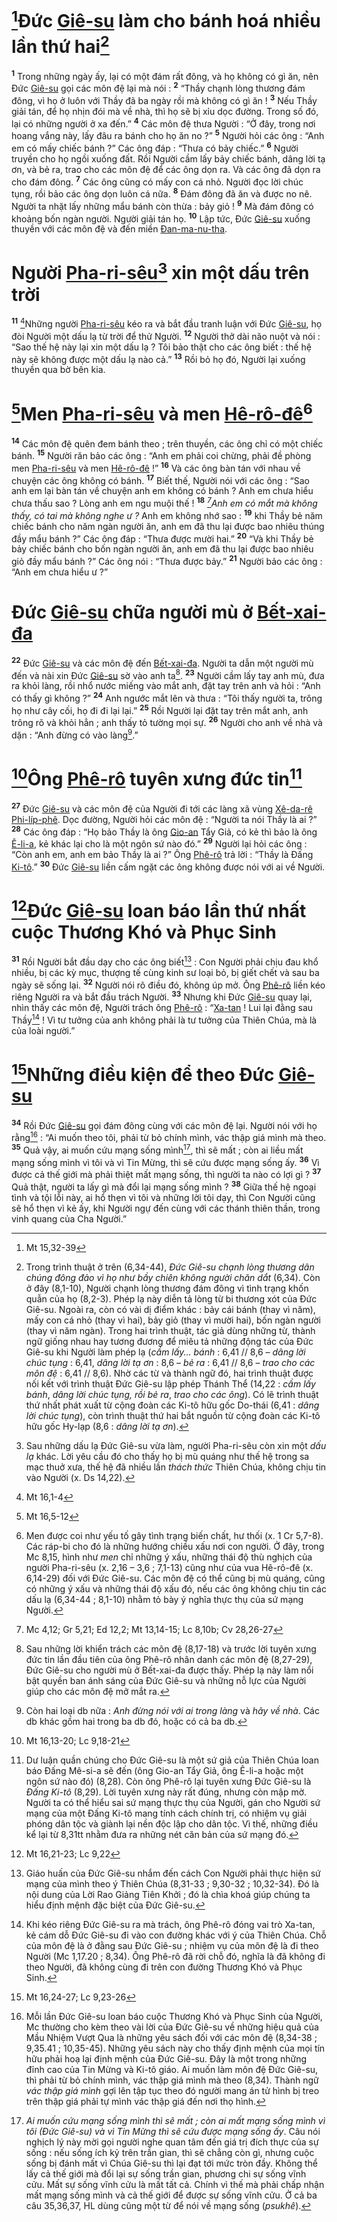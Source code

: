 # [^1@-4504fa49-1b46-4ef0-8e6f-9f90ea59ee73]Đức [Giê-su]() làm cho bánh hoá nhiều lần thứ hai[^1-4504fa49-1b46-4ef0-8e6f-9f90ea59ee73]

<sup><b>1</b></sup> Trong những ngày ấy, lại có một đám rất đông, và họ không có gì ăn, nên Đức [Giê-su]() gọi các môn đệ lại mà nói : <sup><b>2</b></sup> “Thầy chạnh lòng thương đám đông, vì họ ở luôn với Thầy đã ba ngày rồi mà không có gì ăn ! <sup><b>3</b></sup> Nếu Thầy giải tán, để họ nhịn đói mà về nhà, thì họ sẽ bị xỉu dọc đường. Trong số đó, lại có những người ở xa đến.” <sup><b>4</b></sup> Các môn đệ thưa Người : “Ở đây, trong nơi hoang vắng này, lấy đâu ra bánh cho họ ăn no ?” <sup><b>5</b></sup> Người hỏi các ông : “Anh em có mấy chiếc bánh ?” Các ông đáp : “Thưa có bảy chiếc.” <sup><b>6</b></sup> Người truyền cho họ ngồi xuống đất. Rồi Người cầm lấy bảy chiếc bánh, dâng lời tạ ơn, và bẻ ra, trao cho các môn đệ để các ông dọn ra. Và các ông đã dọn ra cho đám đông. <sup><b>7</b></sup> Các ông cũng có mấy con cá nhỏ. Người đọc lời chúc tụng, rồi bảo các ông dọn luôn cá nữa. <sup><b>8</b></sup> Đám đông đã ăn và được no nê. Người ta nhặt lấy những mẩu bánh còn thừa : bảy giỏ ! <sup><b>9</b></sup> Mà đám đông có khoảng bốn ngàn người. Người giải tán họ. <sup><b>10</b></sup> Lập tức, Đức [Giê-su]() xuống thuyền với các môn đệ và đến miền [Đan-ma-nu-tha]().

# Người [Pha-ri-sêu]()[^2-4504fa49-1b46-4ef0-8e6f-9f90ea59ee73] xin một dấu trên trời

<sup><b>11</b></sup> [^2@-4504fa49-1b46-4ef0-8e6f-9f90ea59ee73]Những người [Pha-ri-sêu]() kéo ra và bắt đầu tranh luận với Đức [Giê-su](), họ đòi Người một dấu lạ từ trời để thử Người. <sup><b>12</b></sup> Người thở dài não nuột và nói : “Sao thế hệ này lại xin một dấu lạ ? Tôi bảo thật cho các ông biết : thế hệ này sẽ không được một dấu lạ nào cả.” <sup><b>13</b></sup> Rồi bỏ họ đó, Người lại xuống thuyền qua bờ bên kia.

# [^3@-4504fa49-1b46-4ef0-8e6f-9f90ea59ee73]Men [Pha-ri-sêu]() và men [Hê-rô-đê]()[^3-4504fa49-1b46-4ef0-8e6f-9f90ea59ee73]

<sup><b>14</b></sup> Các môn đệ quên đem bánh theo ; trên thuyền, các ông chỉ có một chiếc bánh. <sup><b>15</b></sup> Người răn bảo các ông : “Anh em phải coi chừng, phải đề phòng men [Pha-ri-sêu]() và men [Hê-rô-đê]() !” <sup><b>16</b></sup> Và các ông bàn tán với nhau về chuyện các ông không có bánh. <sup><b>17</b></sup> Biết thế, Người nói với các ông : “Sao anh em lại bàn tán về chuyện anh em không có bánh ? Anh em chưa hiểu chưa thấu sao ? Lòng anh em ngu muội thế ! <sup><b>18</b></sup> _[^4@-4504fa49-1b46-4ef0-8e6f-9f90ea59ee73]Anh em có mắt mà không thấy, có tai mà không nghe ư ?_ Anh em không nhớ sao : <sup><b>19</b></sup> khi Thầy bẻ năm chiếc bánh cho năm ngàn người ăn, anh em đã thu lại được bao nhiêu thúng đầy mẩu bánh ?” Các ông đáp : “Thưa được mười hai.” <sup><b>20</b></sup> “Và khi Thầy bẻ bảy chiếc bánh cho bốn ngàn người ăn, anh em đã thu lại được bao nhiêu giỏ đầy mẩu bánh ?” Các ông nói : “Thưa được bảy.” <sup><b>21</b></sup> Người bảo các ông : “Anh em chưa hiểu ư ?”

# Đức [Giê-su]() chữa người mù ở [Bết-xai-đa]()

<sup><b>22</b></sup> Đức [Giê-su]() và các môn đệ đến [Bết-xai-đa](). Người ta dẫn một người mù đến và nài xin Đức [Giê-su]() sờ vào anh ta[^4-4504fa49-1b46-4ef0-8e6f-9f90ea59ee73]. <sup><b>23</b></sup> Người cầm lấy tay anh mù, đưa ra khỏi làng, rồi nhổ nước miếng vào mắt anh, đặt tay trên anh và hỏi : “Anh có thấy gì không ?” <sup><b>24</b></sup> Anh ngước mắt lên và thưa : “Tôi thấy người ta, trông họ như cây cối, họ đi đi lại lại.” <sup><b>25</b></sup> Rồi Người lại đặt tay trên mắt anh, anh trông rõ và khỏi hẳn ; anh thấy tỏ tường mọi sự. <sup><b>26</b></sup> Người cho anh về nhà và dặn : “Anh đừng có vào làng[^5-4504fa49-1b46-4ef0-8e6f-9f90ea59ee73].”

# [^5@-4504fa49-1b46-4ef0-8e6f-9f90ea59ee73]Ông [Phê-rô]() tuyên xưng đức tin[^6-4504fa49-1b46-4ef0-8e6f-9f90ea59ee73]

<sup><b>27</b></sup> Đức [Giê-su]() và các môn đệ của Người đi tới các làng xã vùng [Xê-da-rê Phi-líp-phê](). Dọc đường, Người hỏi các môn đệ : “Người ta nói Thầy là ai ?” <sup><b>28</b></sup> Các ông đáp : “Họ bảo Thầy là ông [Gio-an]() Tẩy Giả, có kẻ thì bảo là ông [Ê-li-a](), kẻ khác lại cho là một ngôn sứ nào đó.” <sup><b>29</b></sup> Người lại hỏi các ông : “Còn anh em, anh em bảo Thầy là ai ?” Ông [Phê-rô]() trả lời : “Thầy là Đấng [Ki-tô]().” <sup><b>30</b></sup> Đức [Giê-su]() liền cấm ngặt các ông không được nói với ai về Người.

# [^6@-4504fa49-1b46-4ef0-8e6f-9f90ea59ee73]Đức [Giê-su]() loan báo lần thứ nhất cuộc Thương Khó và Phục Sinh

<sup><b>31</b></sup> Rồi Người bắt đầu dạy cho các ông biết[^7-4504fa49-1b46-4ef0-8e6f-9f90ea59ee73] : Con Người phải chịu đau khổ nhiều, bị các kỳ mục, thượng tế cùng kinh sư loại bỏ, bị giết chết và sau ba ngày sẽ sống lại. <sup><b>32</b></sup> Người nói rõ điều đó, không úp mở. Ông [Phê-rô]() liền kéo riêng Người ra và bắt đầu trách Người. <sup><b>33</b></sup> Nhưng khi Đức [Giê-su]() quay lại, nhìn thấy các môn đệ, Người trách ông [Phê-rô]() : “[Xa-tan]() ! Lui lại đằng sau Thầy[^8-4504fa49-1b46-4ef0-8e6f-9f90ea59ee73] ! Vì tư tưởng của anh không phải là tư tưởng của Thiên Chúa, mà là của loài người.”

# [^7@-4504fa49-1b46-4ef0-8e6f-9f90ea59ee73]Những điều kiện để theo Đức [Giê-su]()

<sup><b>34</b></sup> Rồi Đức [Giê-su]() gọi đám đông cùng với các môn đệ lại. Người nói với họ rằng[^9-4504fa49-1b46-4ef0-8e6f-9f90ea59ee73] : “Ai muốn theo tôi, phải từ bỏ chính mình, vác thập giá mình mà theo. <sup><b>35</b></sup> Quả vậy, ai muốn cứu mạng sống mình[^10-4504fa49-1b46-4ef0-8e6f-9f90ea59ee73], thì sẽ mất ; còn ai liều mất mạng sống mình vì tôi và vì Tin Mừng, thì sẽ cứu được mạng sống ấy. <sup><b>36</b></sup> Vì được cả thế giới mà phải thiệt mất mạng sống, thì người ta nào có lợi gì ? <sup><b>37</b></sup> Quả thật, người ta lấy gì mà đổi lại mạng sống mình ? <sup><b>38</b></sup> Giữa thế hệ ngoại tình và tội lỗi này, ai hổ thẹn vì tôi và những lời tôi dạy, thì Con Người cũng sẽ hổ thẹn vì kẻ ấy, khi Người ngự đến cùng với các thánh thiên thần, trong vinh quang của Cha Người.”

[^1-4504fa49-1b46-4ef0-8e6f-9f90ea59ee73]:
    Trong trình thuật ở trên (6,34-44), _Đức Giê-su chạnh lòng thương dân chúng đông đảo vì họ như bầy chiên không người chăn dắt_ (6,34). Còn ở đây (8,1-10), Người chạnh lòng thương đám đông vì tình trạng khốn quẫn của họ (8,2-3). Phép lạ này diễn tả lòng từ bi thương xót của Đức Giê-su. Ngoài ra, còn có vài dị điểm khác : bảy cái bánh (thay vì năm), mấy con cá nhỏ (thay vì hai), bảy giỏ (thay vì mười hai), bốn ngàn người (thay vì năm ngàn). Trong hai trình thuật, tác giả dùng những từ, thành ngữ giống nhau hay tương đương để miêu tả những động tác của Đức Giê-su khi Người làm phép lạ (_cầm lấy... bánh_ : 6,41 // 8,6 – _dâng lời chúc tụng_ : 6,41, _dâng lời tạ ơn_ : 8,6 – _bẻ ra_ : 6,41 // 8,6 – _trao cho các môn đệ_ : 6,41 // 8,6). Nhờ các từ và thành ngữ đó, hai trình thuật được nối kết với trình thuật Đức Giê-su lập phép Thánh Thể (14,22 : _cầm lấy bánh_, _dâng lời chúc tụng, rồi bẻ ra_, _trao cho các ông_). Có lẽ trình thuật thứ nhất phát xuất từ cộng đoàn các Ki-tô hữu gốc Do-thái (6,41 : _dâng lời chúc tụng_), còn trình thuật thứ hai bắt nguồn từ cộng đoàn các Ki-tô hữu gốc Hy-lạp (8,6 : _dâng lời tạ ơn_).
    [^2-4504fa49-1b46-4ef0-8e6f-9f90ea59ee73]: Sau những dấu lạ Đức Giê-su vừa làm, người Pha-ri-sêu còn xin một _dấu lạ_ khác. Lời yêu cầu đó cho thấy họ bị mù quáng như thế hệ trong sa mạc thuở xưa, thế hệ đã nhiều lần _thách thức_ Thiên Chúa, không chịu tin vào Người (x. Ds 14,22).
    [^3-4504fa49-1b46-4ef0-8e6f-9f90ea59ee73]: Men được coi như yếu tố gây tình trạng biến chất, hư thối (x. 1 Cr 5,7-8). Các ráp-bi cho đó là những hướng chiều xấu nơi con người. Ở đây, trong Mc 8,15, hình như _men_ chỉ những ý xấu, những thái độ thù nghịch của người Pha-ri-sêu (x. 2,16 – 3,6 ; 7,1-13) cũng như của vua Hê-rô-đê (x. 6,14-29) đối với Đức Giê-su. Các môn đệ có thể cũng bị mù quáng, cũng có những ý xấu và những thái độ xấu đó, nếu các ông không chịu tin các dấu lạ (6,34-44 ; 8,1-10) nhằm tỏ bày ý nghĩa thực thụ của sứ mạng Người.
    [^4-4504fa49-1b46-4ef0-8e6f-9f90ea59ee73]: Sau những lời khiển trách các môn đệ (8,17-18) và trước lời tuyên xưng đức tin lần đầu tiên của ông Phê-rô nhân danh các môn đệ (8,27-29), Đức Giê-su cho người mù ở Bết-xai-đa được thấy. Phép lạ này làm nổi bật quyền ban ánh sáng của Đức Giê-su và những nỗ lực của Người giúp cho các môn đệ mở mắt ra.
    [^5-4504fa49-1b46-4ef0-8e6f-9f90ea59ee73]: Còn hai loại db nữa : _Anh đừng nói với ai trong làng_ và _hãy về nhà_. Các db khác gồm hai trong ba db đó, hoặc có cả ba db.
    [^6-4504fa49-1b46-4ef0-8e6f-9f90ea59ee73]: Dư luận quần chúng cho Đức Giê-su là một sứ giả của Thiên Chúa loan báo Đấng Mê-si-a sẽ đến (ông Gio-an Tẩy Giả, ông Ê-li-a hoặc một ngôn sứ nào đó) (8,28). Còn ông Phê-rô lại tuyên xưng Đức Giê-su là _Đấng Ki-tô_ (8,29). Lời tuyên xưng này rất đúng, nhưng còn mập mờ. Người ta có thể hiểu sai sứ mạng thực thụ của Người, gán cho Người sứ mạng của một Đấng Ki-tô mang tính cách chính trị, có nhiệm vụ giải phóng dân tộc và giành lại nền độc lập cho dân tộc. Vì thế, những điều kể lại từ 8,31tt nhằm đưa ra những nét căn bản của sứ mạng đó.
    [^7-4504fa49-1b46-4ef0-8e6f-9f90ea59ee73]: Giáo huấn của Đức Giê-su nhắm đến cách Con Người phải thực hiện sứ mạng của mình theo ý Thiên Chúa (8,31-33 ; 9,30-32 ; 10,32-34). Đó là nội dung của Lời Rao Giảng Tiên Khởi ; đó là chìa khoá giúp chúng ta hiểu định mệnh đặc biệt của Đức Giê-su.
    [^8-4504fa49-1b46-4ef0-8e6f-9f90ea59ee73]: Khi kéo riêng Đức Giê-su ra mà trách, ông Phê-rô đóng vai trò Xa-tan, kẻ cám dỗ Đức Giê-su đi vào con đường khác với ý của Thiên Chúa. Chỗ của môn đệ là ở đằng sau Đức Giê-su ; nhiệm vụ của môn đệ là đi theo Người (Mc 1,17.20 ; 8,34). Ông Phê-rô đã rời chỗ đó, nghĩa là đã không đi theo Người, đã không cùng đi trên con đường Thương Khó và Phục Sinh.
    [^9-4504fa49-1b46-4ef0-8e6f-9f90ea59ee73]: Mỗi lần Đức Giê-su loan báo cuộc Thương Khó và Phục Sinh của Người, Mc thường cho kèm theo vài lời của Đức Giê-su về những hiệu quả của Mầu Nhiệm Vượt Qua là những yêu sách đối với các môn đệ (8,34-38 ; 9,35.41 ; 10,35-45). Những yêu sách này cho thấy định mệnh của mọi tín hữu phải hoạ lại định mệnh của Đức Giê-su. Đây là một trong những đỉnh cao của Tin Mừng và Ki-tô giáo. Ai muốn làm môn đệ Đức Giê-su, thì phải từ bỏ chính mình, vác thập giá mình mà theo (8,34). Thành ngữ _vác thập giá mình_ gợi lên tập tục theo đó người mang án tử hình bị treo trên thập giá phải tự mình vác thập giá đến nơi thọ hình.
    [^10-4504fa49-1b46-4ef0-8e6f-9f90ea59ee73]: _Ai muốn cứu mạng sống mình thì sẽ mất ; còn ai mất mạng sống mình vì tôi (Đức Giê-su) và vì Tin Mừng thì sẽ cứu được mạng sống ấy_. Câu nói nghịch lý này mời gọi người nghe quan tâm đến giá trị đích thực của sự sống : nếu sống ích kỷ trên trần gian, thì sẽ chẳng còn gì, nhưng cuộc sống bị đánh mất vì Chúa Giê-su thì lại đạt tới mức tròn đầy. Không thể lấy cả thế giới mà đổi lại sự sống trần gian, phương chi sự sống vĩnh cửu. Mất sự sống vĩnh cửu là mất tất cả. Chính vì thế mà phải chấp nhận mất mạng sống mình và cả thế giới để được sự sống vĩnh cửu. Ở cả ba câu 35,36,37, HL dùng cũng một từ để nói về mạng sống (_psukhê_).
    [^1@-4504fa49-1b46-4ef0-8e6f-9f90ea59ee73]: Mt 15,32-39
    [^2@-4504fa49-1b46-4ef0-8e6f-9f90ea59ee73]: Mt 16,1-4
    [^3@-4504fa49-1b46-4ef0-8e6f-9f90ea59ee73]: Mt 16,5-12
    [^4@-4504fa49-1b46-4ef0-8e6f-9f90ea59ee73]: Mc 4,12; Gr 5,21; Ed 12,2; Mt 13,14-15; Lc 8,10b; Cv 28,26-27
    [^5@-4504fa49-1b46-4ef0-8e6f-9f90ea59ee73]: Mt 16,13-20; Lc 9,18-21
    [^6@-4504fa49-1b46-4ef0-8e6f-9f90ea59ee73]: Mt 16,21-23; Lc 9,22
    [^7@-4504fa49-1b46-4ef0-8e6f-9f90ea59ee73]: Mt 16,24-27; Lc 9,23-26
